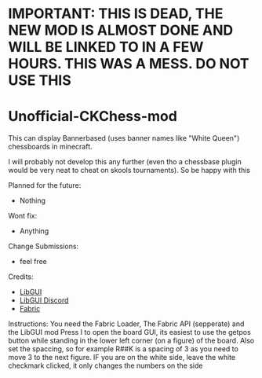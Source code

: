 # IMPORTANT: THIS IS DEAD, THE NEW MOD IS ALMOST DONE AND WILL BE LINKED TO IN A FEW HOURS. THIS WAS A MESS. DO NOT USE THIS

# Unofficial-CKChess-mod
This can display Bannerbased (uses banner names like "White Queen") chessboards in minecraft.

I will probably not develop this any further (even tho a chessbase plugin would be very neat to cheat on skools tournaments). So be happy with this

Planned for the future:
 - Nothing
 
Wont fix:
 - Anything
 
Change Submissions:
 - feel free
 
Credits:
 - [LibGUI](https://github.com/CottonMC/LibGui)
 - [LibGUI Discord](https://discord.gg/9M5sACm)
 - [Fabric](https://github.com/FabricMC/fabric) 

Instructions:
You need the Fabric Loader, The Fabric API (sepperate) and the LibGUI mod
Press I to open the board GUI, its easiest to use the getpos button while standing in the lower left corner (on a figure) of the board. Also set the spaccing, so for example R##K is a spacing of 3 as you need to move 3 to the next figure. IF you are on the white side, leave the white checkmark clicked, it only changes the numbers on the side
